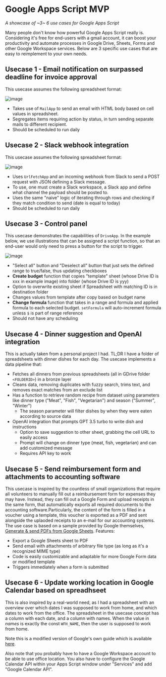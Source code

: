 # Google Apps Script MVP
*A showcase of ~3~ 6 use cases for Google Apps Script*

Many people don't know how powerful Google Apps Script really is. Considering it's free for end-users with a gmail account, it can boost your productivity and automate processes in Google Drive, Sheets, Forms and other Google Workspace services. Below are 3 specific use cases that are easy to reimplement to your own needs.


## Usecase 1 - Email notification on surpassed deadline for invoice approval

This usecase assumes the following spreadsheet format:

![image](https://github.com/frederni/google-apps-script-mvp/assets/23258333/a1a96b08-8c9f-45d9-9fad-77812136cdba)

- Takes use of `MailApp` to send an email with HTML body based on cell values in spreadsheet.
- Segregates items requiring action by status, in turn sending separate mails to different recipient.
- Should be scheduled to run daily

## Usecase 2 - Slack webhook integration

This usecase assumes the following spreadsheet format:

![image](https://github.com/frederni/google-apps-script-mvp/assets/23258333/dd5dad08-9a62-4cc8-b69d-18d9cf619753)

- Uses `UrlFetchApp` and an incoming webhook from Slack to send a POST request with JSON defining a Slack message.
- To use, one must create a Slack workspace, a Slack app and define what channel the payload should be posted to.
- Uses the same "naive" logic of iterating through rows and checking if they match condition to send (date is equal to today)
- Should be scheduled to run daily

## Usecase 3 - Control panel

This usecase demonstrates the capabilities of `DriveApp`. In the example below, we use illustrations that can be assigned a script function, so that an end-user would only need to press a button for the script to trigger.

![image](https://github.com/frederni/google-apps-script-mvp/assets/23258333/ee9f2318-6a78-43bb-9b0c-e44729d86fef)

- "Select all" button and "Deselect all" button that just sets the defined range to true/false, thus updating checkboxes
- **Create budget** function that copies "template" sheet (whose Drive ID is xxx in example image) into folder (whose Drive ID is yyy)
- Option to overwrite existing sheet if Spreadsheet with matching ID is in destination folder
- Changes values from template after copy based on budget name
- **Change formula** function that takes in a range and formula and applied formula to each selected budget. `setFormula` will auto-increment formula unless `$` is part of range reference
- Should not have any scheduling

## Usecase 4 - Dinner suggestion and OpenAI integration

This is actually taken from a personal project I had. TL;DR I have a folder of spreadsheets with dinner dishes for each day. The usecase implements a data pipeline that:

- Fetches all dinners from previous spreadsheets (all in GDrive folder `<FOLDERID>`) in a bronze layer
- Cleans data, removing duplicates with fuzzy search, trims text, and removes exact matches from an exclude list
- Has a function to retrieve random recipe from dataset using parameters like dinner type ("Meat", "Fish", "Vegetarian") and season ("Summer", "Winter")
    - The season parameter will filter dishes by when they were eaten according to source data
- OpenAI integration that prompts GPT 3.5 turbo to write dish and instructions
    - Option to save suggestion to other sheet, grabbing the cell URL to easily access
    - Prompt will change on dinner type (meat, fish, vegetarian) and can add customized message
    - Requires API key to work
 
## Usecase 5 - Send reimbursement form and attachments to accounting software

This usecase is inspired by the countless of small organizations that require all volunteers to manually fill out a reimbursement form for expenses they may have. Instead, they can fill out a Google Form and upload receipts in the same form, that automatically exports all required documents to the accounting software.Particularly, the content of the form is filled in a voucher using a template, this voucher is exported as a PDF and sent alongside the uplaoded receipts to an e-mail for our accounting systems. The use case is based on a sample provided by Google themselves, [Generate & send PDFs from Google Sheets](https://developers.google.com/apps-script/samples/automations/generate-pdfs). Features:

- Export a Google Sheets sheet to PDF
- Send email with attachments of arbitrary file type (as long as it's a recognized MIME type)
- Code is easily customizable and adaptable for more Google Form data or modified template
- Triggers immediately when a form is submitted

## Usecase 6 - Update working location in Google Calendar based on spreadhseet

This is also inspired by a real-world need, as I had a spreadsheet with an overview over which dates I was supposed to work from home, and which dates to work from the office.
The spreadsheet in the usecase concept has a column with each date, and a column with names. When the value in *names* is exactly the const `WFH_NAME`, then the user is supposed to work from home.

Note this is a modified version of Google's own guide which is available [here](https://developers.google.com/calendar/api/guides/calendar-status#appsscript-code).

Also note that you probably have to have a Google Workspace account to be able to use office location. You also have to configure the Google Calendar API within your Apps Script window under "Services" and add "Google Calendar API".
